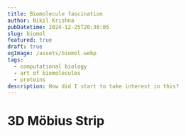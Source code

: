 ```yaml
---
title: Biomolecule fascination      
author: Nikil Krishna
pubDatetime: 2024-12-25T20:30:05
slug: biomol
featured: true
draft: true
ogImage: /assets/biomol.webp
tags:
  - computational biology
  - art of biomolecules
  - proteins
description: How did I start to take interest in this?
---
```

# 3D Möbius Strip

<div id="container"></div>

<script src="https://cdnjs.cloudflare.com/ajax/libs/three.js/r128/three.min.js"></script>
<script>
  // Set up the scene, camera, and renderer
  const scene = new THREE.Scene();
  const camera = new THREE.PerspectiveCamera(75, window.innerWidth / window.innerHeight, 0.1, 1000);
  const renderer = new THREE.WebGLRenderer();
  renderer.setSize(window.innerWidth, window.innerHeight);
  document.getElementById('container').appendChild(renderer.domElement);

  // Create the Möbius strip geometry
  const geometry = new THREE.ParametricGeometry((u, v, target) => {
    u = u * Math.PI * 2;
    v = v * 2 * Math.PI;
    u = u * 2;
    const x = Math.cos(u) * (1 + 0.5 * Math.cos(v));
    const y = Math.sin(u) * (1 + 0.5 * Math.cos(v));
    const z = 0.5 * Math.sin(v);
    target.set(x, y, z);
  }, 100, 100);

  // Create a material and mesh
  const material = new THREE.MeshBasicMaterial({ color: 0x00ff00, wireframe: true });
  const mobiusStrip = new THREE.Mesh(geometry, material);
  scene.add(mobiusStrip);

  // Position the camera
  camera.position.z = 5;

  // Animation loop
  function animate() {
    requestAnimationFrame(animate);
    mobiusStrip.rotation.x += 0.01;
    mobiusStrip.rotation.y += 0.01;
    renderer.render(scene, camera);
  }
  animate();
</script>
